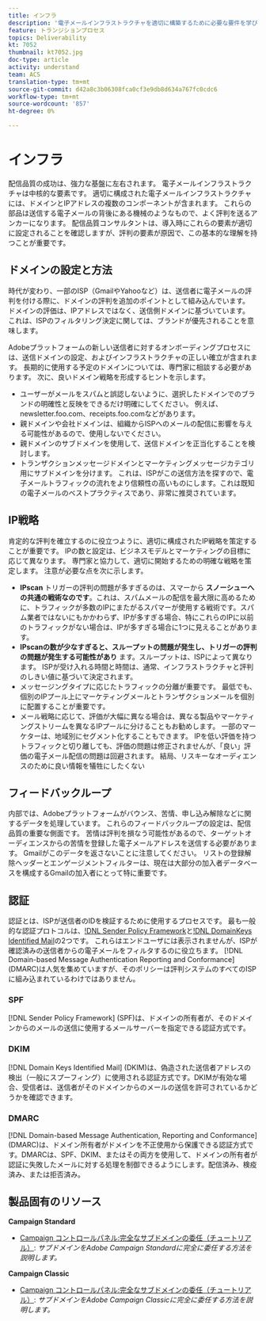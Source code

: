 ```yaml
---
title: インフラ
description: '電子メールインフラストラクチャを適切に構築するために必要な要件を学びます。 '
feature: トランジションプロセス
topics: Deliverability
kt: 7052
thumbnail: kt7052.jpg
doc-type: article
activity: understand
team: ACS
translation-type: tm+mt
source-git-commit: d42a8c3b06308fca0cf3e9db8d634a767fc0cdc6
workflow-type: tm+mt
source-wordcount: '857'
ht-degree: 0%

---
```



# インフラ

配信品質の成功は、強力な基盤に左右されます。 電子メールインフラストラクチャは中核的な要素です。 適切に構成された電子メールインフラストラクチャには、ドメインとIPアドレスの複数のコンポーネントが含まれます。 これらの部品は送信する電子メールの背後にある機械のようなもので、よく評判を送るアンカーになります。 配信品質コンサルタントは、導入時にこれらの要素が適切に設定されることを確認しますが、評判の要素が原因で、この基本的な理解を持つことが重要です。

## ドメインの設定と方法

時代が変わり、一部のISP（GmailやYahooなど）は、送信者に電子メールの評判を付ける際に、ドメインの評判を追加のポイントとして組み込んでいます。 ドメインの評価は、IPアドレスではなく、送信側ドメインに基づいています。 これは、ISPのフィルタリング決定に関しては、ブランドが優先されることを意味します。

Adobeプラットフォームの新しい送信者に対するオンボーディングプロセスには、送信ドメインの設定、およびインフラストラクチャの正しい確立が含まれます。 長期的に使用する予定のドメインについては、専門家に相談する必要があります。 次に、良いドメイン戦略を形成するヒントを示します。

* ユーザーがメールをスパムと誤認しないように、選択したドメインでのブランドの明確性と反映をできるだけ明確にしてください。 例えば、newsletter.foo.com、receipts.foo.comなどがあります。
* 親ドメインや会社ドメインは、組織からISPへのメールの配信に影響を与える可能性があるので、使用しないでください。
* 親ドメインのサブドメインを使用して、送信ドメインを正当化することを検討します。
* トランザクションメッセージドメインとマーケティングメッセージカテゴリ用にサブドメインを分けます。 これは、ISPがこの送信方法を探すので、電子メールトラフィックの流れをより信頼性の高いものにします。これは既知の電子メールのベストプラクティスであり、非常に推奨されています。

## IP戦略

肯定的な評判を確立するのに役立つように、適切に構成されたIP戦略を策定することが重要です。 IPの数と設定は、ビジネスモデルとマーケティングの目標に応じて異なります。 専門家と協力して、適切に開始するための明確な戦略を策定します。 注意が必要な点を次に示します。

* **IPscan** トリガーの評判の問題が多すぎるのは、スマーから **スノーシューへの共通の戦術なのです**。これは、スパムメールの配信を最大限に高めるために、トラフィックが多数のIPにまたがるスパマーが使用する戦術です。スパム業者ではないにもかかわらず、IPが多すぎる場合、特にこれらのIPに以前のトラフィックがない場合は、IPが多すぎる場合に1つに見えることがあります。
* **IPscanの数が少なすぎると、スループットの問題が発生し、トリガーの評判の問題が発生する可能性があり** ます。スループットは、ISPによって異なります。 ISPが受け入れる時間と時間は、通常、インフラストラクチャと評判のしきい値に基づいて決定されます。
* メッセージングタイプに応じたトラフィックの分離が重要です。 最低でも、個別のIPプール上にマーケティングメールとトランザクションメールを個別に配置することが重要です。
* メール戦略に応じて、評価が大幅に異なる場合は、異なる製品やマーケティングストリームを異なるIPプールに分けることもお勧めします。 一部のマーケターは、地域別にセグメント化することもできます。 IPを低い評価を持つトラフィックと切り離しても、評価の問題は修正されませんが、「良い」評価の電子メール配信の問題は回避されます。 結局、リスキーなオーディエンスのために良い情報を犠牲にしたくない

## フィードバックループ

内部では、Adobeプラットフォームがバウンス、苦情、申し込み解除などに関するデータを処理しています。 これらのフィードバックループの設定は、配信品質の重要な側面です。 苦情は評判を損なう可能性があるので、ターゲットオーディエンスからの苦情を登録した電子メールアドレスを送信する必要があります。 Gmailがこのデータを返さないことに注意してください。 リストの登録解除ヘッダーとエンゲージメントフィルターは、現在は大部分の加入者データベースを構成するGmailの加入者にとって特に重要です。

## 認証

認証とは、ISPが送信者のIDを検証するために使用するプロセスです。 最も一般的な認証プロトコルは、[!DNL Sender Policy Framework](SPF)と[!DNL DomainKeys Identified Mail](DKIM)の2つです。 これらはエンドユーザには表示されませんが、ISPが確認済みの送信者からの電子メールをフィルタするのに役立ちます。 [!DNL Domain-based Message Authentication Reporting and Conformance] (DMARC)は人気を集めていますが、そのポリシーは評判システムのすべてのISPに組み込まれているわけではありません。

### SPF

[!DNL Sender Policy Framework] (SPF)は、ドメインの所有者が、そのドメインからのメールの送信に使用するメールサーバーを指定できる認証方式です。

### DKIM

[!DNL Domain Keys Identified Mail] (DKIM)は、偽造された送信者アドレスの検出（一般にスプーフィング）に使用される認証方式です。DKIMが有効な場合、受信者は、送信者がそのドメインからのメールの送信を許可されているかどうかを確認できます。

### DMARC

[!DNL Domain-based Message Authentication, Reporting and Conformance] (DMARC)は、ドメイン所有者がドメインを不正使用から保護できる認証方式です。DMARCは、SPF、DKIM、またはその両方を使用して、ドメインの所有者が認証に失敗したメールに対する処理を制御できるようにします。配信済み、検疫済み、または拒否済み。

## 製品固有のリソース

**Campaign Standard**

* [Campaign コントロールパネル:完全なサブドメインの委任（チュートリアル）](https://experienceleague.corp.adobe.com/docs/campaign-standard-learn/control-panel/subdomains-and-certificates/subdomain-delegation.html): *サブドメインをAdobe Campaign Standardに完全に委任する方法を説明します。*

**Campaign Classic**

* [Campaign コントロールパネル:完全なサブドメインの委任（チュートリアル）](https://experienceleague.corp.adobe.com/docs/campaign-classic-learn/control-panel/subdomains-and-certificates/subdomain-delegation.html): *サブドメインをAdobe Campaign Classicに完全に委任する方法を説明します。*

